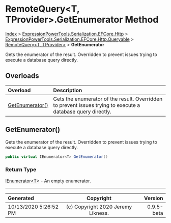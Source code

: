﻿# RemoteQuery&lt;T, TProvider>.GetEnumerator Method

[Index](../index.md) > [ExpressionPowerTools.Serialization.EFCore.Http](ExpressionPowerTools.Serialization.EFCore.Http.a.md) > [ExpressionPowerTools.Serialization.EFCore.Http.Queryable](ExpressionPowerTools.Serialization.EFCore.Http.Queryable.n.md) > [RemoteQuery<T, TProvider>](ExpressionPowerTools.Serialization.EFCore.Http.Queryable.RemoteQuery`2.cs.md) > **GetEnumerator**

Gets the enumerator of the result. Overridden to prevent issues trying to execute
            a database query directly.

## Overloads

| Overload | Description |
| :-- | :-- |
| [GetEnumerator()](#getenumerator) | Gets the enumerator of the result. Overridden to prevent issues trying to execute            a database query directly. |
## GetEnumerator()

Gets the enumerator of the result. Overridden to prevent issues trying to execute
            a database query directly.

```csharp
public virtual IEnumerator<T> GetEnumerator()
```

### Return Type

 [IEnumerator&lt;T>](https://docs.microsoft.com/dotnet/api/system.collections.generic.ienumerator-1)  - An empty enumerator.



---

| Generated | Copyright | Version |
| :-- | :-: | --: |
| 10/13/2020 5:26:52 PM | (c) Copyright 2020 Jeremy Likness. | 0.9.5-beta |

